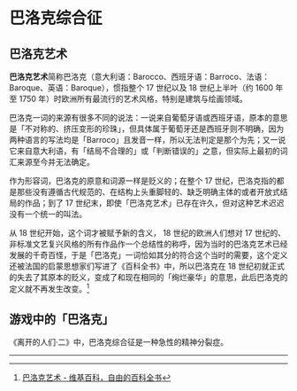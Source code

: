 # 巴洛克综合征

## 巴洛克艺术

**巴洛克艺术**简称巴洛克（意大利语：Barocco、西班牙语：Barroco、法语：Baroque、英语：Baroque），惯指整个 17 世纪以及 18 世纪上半叶（约 1600 年至 1750 年）时欧洲所有最流行的艺术风格，特别是建筑与绘画领域。

巴洛克一词的来源有很多不同的说法：一说来自葡萄牙语或西班牙语，原本的意思是「不对称的、挤压变形的珍珠」，但具体属于葡萄牙还是西班牙则不明确，因为两种语言的写法均是「Barroco」且发音一样，所以无法判定是那个为先；又一说它来自意大利语，有「结局不合理的」或「判断错误的」之意，但实际上最初的词汇来源至今并无法确定。

作为形容词，巴洛克的原意和词源一样是贬义的；在整个 17 世纪，巴洛克指的都是那些没有遵循古代规范的、在结构上头重脚轻的、缺乏明确主体的或者开放式结局的作品；到了 17 世纪末，即使「巴洛克艺术」已存在许久，但对这种艺术迟迟没有一个统一的叫法。

从 18 世纪开始，这个词才被赋予新的含义， 18 世纪的欧洲人们想对 17 世纪的、非标准文艺复兴风格的所有作品作一个总结性的称呼，因为当时的巴洛克艺术已经发展的千奇百怪，于是「巴洛克」一词恰如其分的符合这个当时的需要，这个定义还被法国的启蒙思想家们写进了《百科全书》中，所以巴洛克在 18 世纪初就正式的失去了其原本的贬义，变成了和现在相同的「绚烂豪华」的意思，此后巴洛克的定义就不再发生改变。[^1]

## 游戏中的「巴洛克」

《离开的人们·二》中，巴洛克综合征是一种急性的精神分裂症。

---

[^1]: [巴洛克艺术 - 维基百科，自由的百科全书](https://zh.wikipedia.org/wiki/%E5%B7%B4%E6%B4%9B%E5%85%8B%E8%89%BA%E6%9C%AF)
